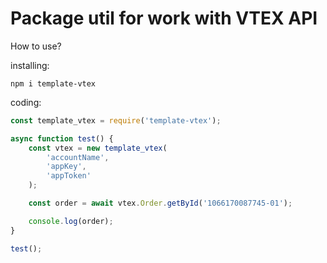 # Package util for work with VTEX API

How to use?

installing:
```shell
npm i template-vtex
```

coding:
```js
const template_vtex = require('template-vtex');

async function test() {
    const vtex = new template_vtex(
        'accountName', 
        'appKey',
        'appToken'
    );

    const order = await vtex.Order.getById('1066170087745-01');

    console.log(order);
}

test();
```

